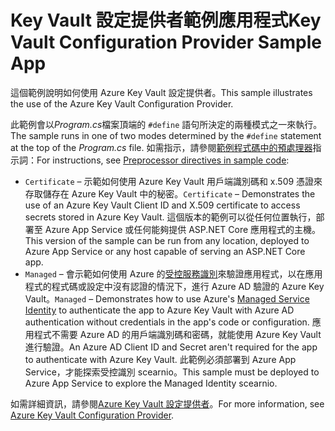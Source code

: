 # <a name="key-vault-configuration-provider-sample-app"></a><span data-ttu-id="ea1ca-101">Key Vault 設定提供者範例應用程式</span><span class="sxs-lookup"><span data-stu-id="ea1ca-101">Key Vault Configuration Provider Sample App</span></span>

<span data-ttu-id="ea1ca-102">這個範例說明如何使用 Azure Key Vault 設定提供者。</span><span class="sxs-lookup"><span data-stu-id="ea1ca-102">This sample illustrates the use of the Azure Key Vault Configuration Provider.</span></span>

<span data-ttu-id="ea1ca-103">此範例會以*Program.cs*檔案頂端的 `#define` 語句所決定的兩種模式之一來執行。</span><span class="sxs-lookup"><span data-stu-id="ea1ca-103">The sample runs in one of two modes determined by the `#define` statement at the top of the *Program.cs* file.</span></span> <span data-ttu-id="ea1ca-104">如需指示，請參閱[範例程式碼中的預處理器](https://docs.microsoft.com/aspnet/core#preprocessor-directives-in-sample-code)指示詞：</span><span class="sxs-lookup"><span data-stu-id="ea1ca-104">For instructions, see [Preprocessor directives in sample code](https://docs.microsoft.com/aspnet/core#preprocessor-directives-in-sample-code):</span></span>

* <span data-ttu-id="ea1ca-105">`Certificate` &ndash; 示範如何使用 Azure Key Vault 用戶端識別碼和 x.509 憑證來存取儲存在 Azure Key Vault 中的秘密。</span><span class="sxs-lookup"><span data-stu-id="ea1ca-105">`Certificate` &ndash; Demonstrates the use of an Azure Key Vault Client ID and X.509 certificate to access secrets stored in Azure Key Vault.</span></span> <span data-ttu-id="ea1ca-106">這個版本的範例可以從任何位置執行，部署至 Azure App Service 或任何能夠提供 ASP.NET Core 應用程式的主機。</span><span class="sxs-lookup"><span data-stu-id="ea1ca-106">This version of the sample can be run from any location, deployed to Azure App Service or any host capable of serving an ASP.NET Core app.</span></span>
* <span data-ttu-id="ea1ca-107">`Managed` &ndash; 會示範如何使用 Azure 的[受控服務識別](https://docs.microsoft.com/azure/active-directory/managed-identities-azure-resources/overview)來驗證應用程式，以在應用程式的程式碼或設定中沒有認證的情況下，進行 Azure AD 驗證的 Azure Key Vault。</span><span class="sxs-lookup"><span data-stu-id="ea1ca-107">`Managed` &ndash; Demonstrates how to use Azure's [Managed Service Identity](https://docs.microsoft.com/azure/active-directory/managed-identities-azure-resources/overview) to authenticate the app to Azure Key Vault with Azure AD authentication without credentials in the app's code or configuration.</span></span> <span data-ttu-id="ea1ca-108">應用程式不需要 Azure AD 的用戶端識別碼和密碼，就能使用 Azure Key Vault 進行驗證。</span><span class="sxs-lookup"><span data-stu-id="ea1ca-108">An Azure AD Client ID and Secret aren't required for the app to authenticate with Azure Key Vault.</span></span> <span data-ttu-id="ea1ca-109">此範例必須部署到 Azure App Service，才能探索受控識別 scearnio。</span><span class="sxs-lookup"><span data-stu-id="ea1ca-109">This sample must be deployed to Azure App Service to explore the Managed Identity scearnio.</span></span>

<span data-ttu-id="ea1ca-110">如需詳細資訊，請參閱[Azure Key Vault 設定提供者](https://docs.microsoft.com/aspnet/core/security/key-vault-configuration)。</span><span class="sxs-lookup"><span data-stu-id="ea1ca-110">For more information, see [Azure Key Vault Configuration Provider](https://docs.microsoft.com/aspnet/core/security/key-vault-configuration).</span></span>
